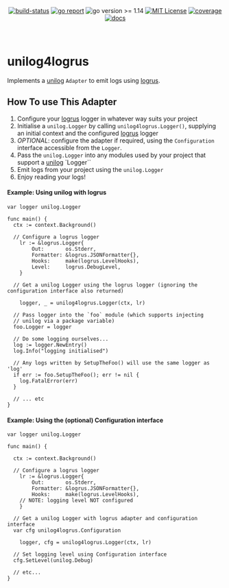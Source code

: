 <div align="center" style="margin-bottom:20px">
  <!-- <img src=".assets/banner.png" alt="logger" /> -->
  <div align="center">
    <a href="https://github.com/blugnu/unilog4logrus/actions/workflows/qa.yml"><img alt="build-status" src="https://github.com/blugnu/unilog4logrus/actions/workflows/qa.yml/badge.svg?branch=master&style=flat-square"/></a>
    <a href="https://goreportcard.com/report/github.com/blugnu/unilog4logrus" ><img alt="go report" src="https://goreportcard.com/badge/github.com/blugnu/unilog4logrus"/></a>
    <a><img alt="go version >= 1.14" src="https://img.shields.io/github/go-mod/go-version/blugnu/unilog4logrus?style=flat-square"/></a>
    <a href="https://github.com/blugnu/unilog4logrus/blob/master/LICENSE"><img alt="MIT License" src="https://img.shields.io/github/license/blugnu/unilog4logrus?color=%234275f5&style=flat-square"/></a>
    <a href="https://coveralls.io/github/blugnu/unilog4logrus?branch=master"><img alt="coverage" src="https://img.shields.io/coveralls/github/blugnu/unilog4logrus?style=flat-square"/></a>
    <a href="https://pkg.go.dev/github.com/blugnu/unilog4logrus"><img alt="docs" src="https://pkg.go.dev/badge/github.com/blugnu/unilog4logrus"/></a>
  </div>
</div>

<br>

# unilog4logrus

Implements a [unilog](https://github.com/blugnu/unilog) `Adapter` to emit logs using [logrus](https://github.com/sirupsen/logrus).

## How To use This Adapter

1. Configure your [logrus](https://github.com/sirupsen/logrus) logger in whatever way suits your project
2. Initialise a `unilog.Logger` by calling `unilog4logrus.Logger()`, supplying an initial context and the configured [logrus](https://github.com/sirupsen/logrus) logger
3. _OPTIONAL_: configure the adapter if required, using the `Configuration` interface accessible from the `Logger`.
3. Pass the `unilog.Logger` into any modules used by your project that support a [unilog](https://github.com/blugnu/unilog) `Logger``
4. Emit logs from your project using the `unilog.Logger`
5. Enjoy reading your logs!


#### Example: Using unilog with logrus

```golang
var logger unilog.Logger

func main() {
  ctx := context.Background()

  // Configure a logrus logger
	lr := &logrus.Logger{
		Out:       os.Stderr,
		Formatter: &logrus.JSONFormatter{},
		Hooks:     make(logrus.LevelHooks),
		Level:     logrus.DebugLevel, 
	}

  // Get a unilog Logger using the logrus logger (ignoring the configuration interface also returned)

	logger, _ = unilog4logrus.Logger(ctx, lr)

  // Pass logger into the `foo` module (which supports injecting 
  // unilog via a package variable)
  foo.Logger = logger

  // Do some logging ourselves...
  log := logger.NewEntry()
  log.Info("logging initialised")

  // Any logs written by SetupTheFoo() will use the same logger as 'log'
  if err := foo.SetupTheFoo(); err != nil {
    log.FatalError(err)
  }

  // ... etc
}
```

#### Example: Using the (optional) Configuration interface

```golang
var logger unilog.Logger

func main() {

  ctx := context.Background()

  // Configure a logrus logger
	lr := &logrus.Logger{
		Out:       os.Stderr,
		Formatter: &logrus.JSONFormatter{},
		Hooks:     make(logrus.LevelHooks),
    // NOTE: logging level NOT configured
	}

  // Get a unilog Logger with logrus adapter and configuration interface
  var cfg unilog4logrus.Configuration

	logger, cfg = unilog4logrus.Logger(ctx, lr)

  // Set logging level using Configuration interface
  cfg.SetLevel(unilog.Debug)

  // etc...
}
```
